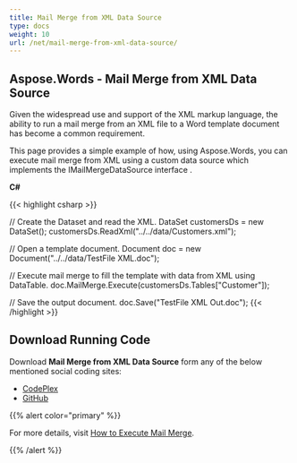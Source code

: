 ```yaml
---
title: Mail Merge from XML Data Source
type: docs
weight: 10
url: /net/mail-merge-from-xml-data-source/
---
```


## **Aspose.Words - Mail Merge from XML Data Source**
Given the widespread use and support of the XML markup language, the ability to run a mail merge from an XML file to a Word template document has become a common requirement.

This page provides a simple example of how, using Aspose.Words, you can execute mail merge from XML using a custom data source which implements the IMailMergeDataSource interface .

**C#**

{{< highlight csharp >}}

// Create the Dataset and read the XML.
DataSet customersDs = new DataSet();
customersDs.ReadXml("../../data/Customers.xml");

// Open a template document.
Document doc = new Document("../../data/TestFile XML.doc");

// Execute mail merge to fill the template with data from XML using DataTable.
doc.MailMerge.Execute(customersDs.Tables["Customer"]);

// Save the output document.
doc.Save("TestFile XML Out.doc");
{{< /highlight >}}
## **Download Running Code**
Download **Mail Merge from XML Data Source** form any of the below mentioned social coding sites:

- [CodePlex](https://asposenpoi.codeplex.com/downloads/get/1475293)
- [GitHub](https://github.com/aspose-words/Aspose.Words-for-.NET/releases/download/Aspose.Words_Features_Missing_in_NPOI_v_1.0/MailMerge.from.XML.DataSource.Aspose.Words.zip)

{{% alert color="primary" %}} 

For more details, visit [How to Execute Mail Merge](https://docs.aspose.com/words/net/how-to-execute-mail-merge/).

{{% /alert %}}
